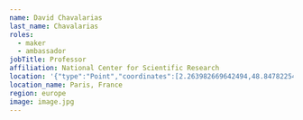 ```yaml
---
name: David Chavalarias
last_name: Chavalarias
roles:
  - maker
  - ambassador
jobTitle: Professor
affiliation: National Center for Scientific Research
location: '{"type":"Point","coordinates":[2.263982669642494,48.84782254692198]}'
location_name: Paris, France
region: europe
image: image.jpg
---
```


